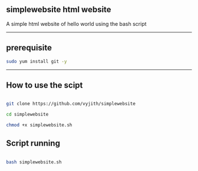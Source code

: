## simplewebsite html website 
A simple html website of hello world using the bash script

-------------------------------------------------- 

## prerequisite

```sh
sudo yum install git -y
```
-------------------------------------------------- 

How to use the scipt
-------------------------------------------------- 

```sh

git clone https://github.com/vyjith/simplewebsite

cd simplewebsite

chmod +x simplewebsite.sh

```

Script running
-------------------------------------------------- 
``` sh

bash simplewebsite.sh

```
